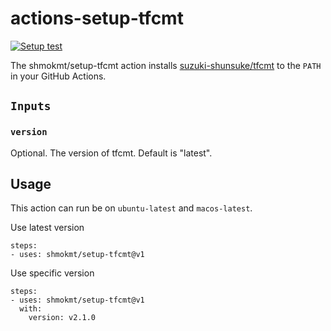 # actions-setup-tfcmt

[![Setup test](https://github.com/shmokmt/actions-setup-tfcmt/actions/workflows/test.yml/badge.svg)](https://github.com/shmokmt/actions-setup-tfcmt/actions/workflows/test.yml)

The shmokmt/setup-tfcmt action installs [suzuki-shunsuke/tfcmt](https://github.com/suzuki-shunsuke/tfcmt) to the `PATH` in your GitHub Actions.

## `Inputs`

### `version`

Optional. The version of tfcmt. Default is "latest".

## Usage

This action can run be on `ubuntu-latest` and `macos-latest`.

Use latest version

```
steps:
- uses: shmokmt/setup-tfcmt@v1
```

Use specific version

```
steps:
- uses: shmokmt/setup-tfcmt@v1
  with:
    version: v2.1.0
```
